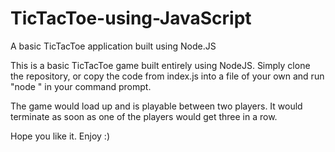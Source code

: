 # TicTacToe-using-JavaScript
A basic TicTacToe application built using Node.JS

This is a basic TicTacToe game built entirely using NodeJS. Simply clone the repository, or copy the code from index.js into a file of your own and 
run "node <filename>" in your command prompt.

The game would load up and is playable between two players. It would terminate as soon as one of the players would get three in a row.

Hope you like it. Enjoy :)
